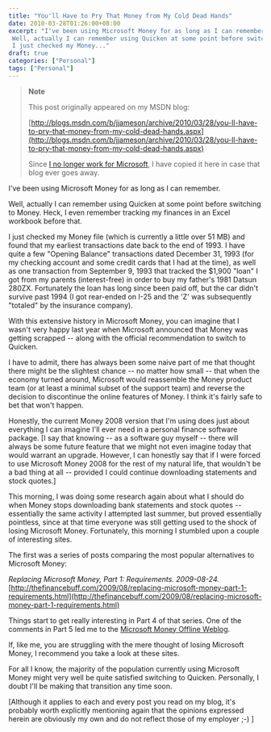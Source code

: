 ```yaml
---
title: "You'll Have to Pry That Money from My Cold Dead Hands"
date: 2010-03-28T01:26:00+08:00
excerpt: "I've been using Microsoft Money for as long as I can remember. 
 Well, actually I can remember using Quicken at some point before switching to Money. Heck, I even remember tracking my finances in an Excel workbook before that. 
 I just checked my Money..."
draft: true
categories: ["Personal"]
tags: ["Personal"]
---
```


> **Note**
> 
> This post originally appeared on my MSDN blog:
> 
> [http://blogs.msdn.com/b/jjameson/archive/2010/03/28/you-ll-have-to-pry-that-money-from-my-cold-dead-hands.aspx](http://blogs.msdn.com/b/jjameson/archive/2010/03/28/you-ll-have-to-pry-that-money-from-my-cold-dead-hands.aspx)
> 
> Since [I no longer work for Microsoft](/blog/jjameson/2011/09/02/last-day-with-microsoft), I have copied it here in case that blog ever goes away.

I've been using Microsoft Money for as long as I can remember.

Well, actually I can remember using Quicken at some point before switching to Money. Heck, I even remember tracking my finances in an Excel workbook before that.

I just checked my Money file (which is currently a little over 51 MB) and found that my earliest transactions date back to the end of 1993. I have quite a few "Opening Balance" transactions dated December 31, 1993 (for my checking account and some credit cards that I had at the time), as well as one transaction from September 9, 1993 that tracked the $1,900 "loan" I got from my parents (interest-free) in order to buy my father's 1981 Datsun 280ZX. Fortunately the loan has long since been paid off, but the car didn't survive past 1994 (I got rear-ended on I-25 and the 'Z' was subsequently "totaled" by the insurance company).

With this extensive history in Microsoft Money, you can imagine that I wasn't very happy last year when Microsoft announced that Money was getting scrapped -- along with the official recommendation to switch to Quicken.

I have to admit, there has always been some naive part of me that thought there might be the slightest chance -- no matter how small -- that when the economy turned around, Microsoft would reassemble the Money product team (or at least a minimal subset of the support team) and reverse the decision to discontinue the online features of Money. I think it's fairly safe to bet that won't happen.

Honestly, the current Money 2008 version that I'm using does just about everything I can imagine I'll ever need in a personal finance software package. [I say that knowing -- as a software guy myself -- there will always be some future feature that we might not even imagine today that would warrant an upgrade. However, I can honestly say that if I were forced to use Microsoft Money 2008 for the rest of my natural life, that wouldn't be a bad thing at all -- provided I could continue downloading statements and stock quotes.]

This morning, I was doing some research again about what I should do when Money stops downloading bank statements and stock quotes -- essentially the same activity I attempted last summer, but proved essentially pointless, since at that time everyone was still getting used to the shock of losing Microsoft Money. Fortunately, this morning I stumbled upon a couple of interesting sites.

The first was a series of posts comparing the most popular alternatives to Microsoft Money:

<cite>Replacing Microsoft Money, Part 1: Requirements. 2009-08-24.</cite>
[http://thefinancebuff.com/2009/08/replacing-microsoft-money-part-1-requirements.html](http://thefinancebuff.com/2009/08/replacing-microsoft-money-part-1-requirements.html)

Things start to get really interesting in Part 4 of that series. One of the comments in Part 5 led me to the [Microsoft Money Offline Weblog](http://microsoftmoneyoffline.wordpress.com/).

If, like me, you are struggling with the mere thought of losing Microsoft Money, I recommend you take a look at these sites.

For all I know, the majority of the population currently using Microsoft Money might very well be quite satisfied switching to Quicken. Personally, I doubt I'll be making that transition any time soon.

[Although it applies to each and every post you read on my blog, it's probably worth explicitly mentioning again that the opinions expressed herein are obviously my own and do not reflect those of my employer ;-) ]

